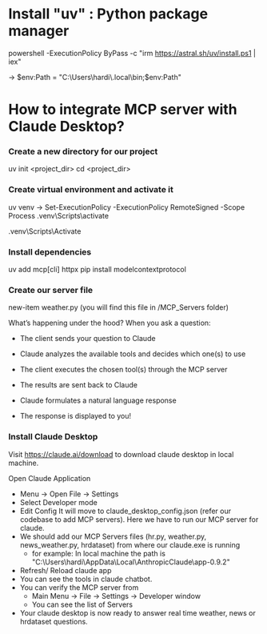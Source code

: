 # Install "uv" : Python package manager

powershell -ExecutionPolicy ByPass -c "irm https://astral.sh/uv/install.ps1 | iex"

-> $env:Path = "C:\Users\hardi\.local\bin;$env:Path"   

# **How to integrate MCP server with Claude Desktop?** 
### Create a new directory for our project
uv init <project_dir>
cd <project_dir>

### Create virtual environment and activate it
uv venv
-> Set-ExecutionPolicy -ExecutionPolicy RemoteSigned -Scope Process
.venv\Scripts\activate

.venv\Scripts\Activate

### Install dependencies
uv add mcp[cli] httpx
pip install modelcontextprotocol

### Create our server file
new-item weather.py (you will find this file in /MCP_Servers folder)

What’s happening under the hood? When you ask a question:

- The client sends your question to Claude

- Claude analyzes the available tools and decides which one(s) to use

- The client executes the chosen tool(s) through the MCP server

- The results are sent back to Claude

- Claude formulates a natural language response

- The response is displayed to you!

### Install Claude Desktop
Visit https://claude.ai/download to download claude desktop in local machine.

Open Claude Application 

- Menu -> Open File -> Settings
- Select Developer mode 
- Edit Config
  It will move to claude_desktop_config.json (refer our codebase to add MCP servers). Here we have to run our MCP server for claude.
- We should add our MCP Servers files (hr.py, weather.py, news_weather.py, hrdataset) from where our claude.exe is running
    - for example: In local machine the path is "C:\Users\hardi\AppData\Local\AnthropicClaude\app-0.9.2"
- Refresh/ Reload claude app
- You can see the tools in claude chatbot. 
- You can verify the MCP server from
    - Main Menu -> File -> Settings -> Developer window 
    - You can see the list of Servers
- Your claude desktop is now ready to answer real time weather, news or hrdataset questions.
